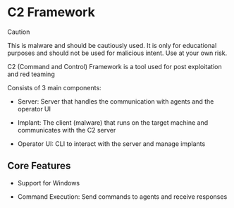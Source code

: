 # C2 Framework

> [!CAUTION]
> This is malware and should be cautiously used. It is only for educational purposes and should not be used for malicious intent. Use at your own risk.

C2 (Command and Control) Framework is a tool used for post exploitation and red teaming

Consists of 3 main components:

- Server: Server that handles the communication with agents and the operator UI

- Implant: The client (malware) that runs on the target machine and communicates with the C2 server

- Operator UI: CLI to interact with the server and manage implants

## Core Features

- Support for Windows

- Command Execution: Send commands to agents and receive responses
